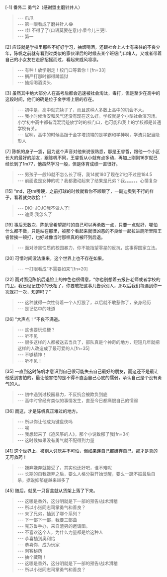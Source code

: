 
[-1] 番外二 勇气2（感谢盟主磨针井人）
>--- 爪爪<br>
>--- 第一眼看成了磨井针人😂<br>
>--- 哇! 不得了了(口语莫要在意)小呆今儿三更!.<br>
>--- 第一<br>

[2] 应该就是学校里那些不好好学习，抽烟喝酒，还跟社会上人士有来往的不良少年，陈帆之前就有看到过类似的家伙课后的时候去某个班级门口堵人，又或者带着自己的小女友在走廊招摇而过，看起来威风凛凛。
>--- 有种！放学别走！校门口等着你！[fn=33]<br>
>--- 搁严打那时都得蹲监狱<br>
>--- 抽烟喝酒烫头.<br>

[3] 虽然其中绝大部分人在高考后都会迅速被社会淘汰，毒打，但是至少在高中的这段时间，他们的确是位于金字塔上层的存在。
>--- 初中是，高中就完犊子了，而且这种人多数上高中的机会不大。<br>
>--- 我小时候治安和风气还没有现在这么好。学校就是个小型社会演习场。小学初中高中都有混混混迹放学时的校门口，也可能和我上的学校都是普通学校有关。<br>
>--- 屁咧，高中的时候高踞于金字塔顶端的是学霸和学神啊，学渣只配当隐形人<br>

[7] 陈帆的身子一震，因为这个声音对他来说很熟悉，那是王睿哲，跟他一个小区长大的最好的朋友，跟陈帆不同，王睿哲从小就有点多动，再加上刚刚16岁就已经长到了1m77，他虽然学习一般，但是体育成绩一直很好。
>--- 男孩子一般16就不怎么长了呀，我14就180了现在21也不过是184.5<br>
>--- 前面说是女神的呢？我都激动起来了结果是兄弟？我。。。。。。心情复杂<br>

[15] “md，还tm嘴硬，之前打球的时候就看你不顺眼了，一副迪奥到不行的样子，看着就欠收拾！”
>--- DIO: JOJO我不做人了!<br>
>--- 迪奥:我怎么了<br>

[19] 事后无数次，陈帆曾希望那时的自己可以再勇敢一点，只要一点就好，哪怕什么都不做，只是站在那里，被那个看起来就很凶恶的不良给一起拉进厕所里陪王睿哲挨一顿打，也好过像当时那样真的被吓到后退。
>--- 面对涉黑性质的校园暴力，你不能指望零星的反抗，这事得国家立法。<br>

[20] 可惜时间没法重来，这个世界上也不存在如果。
>--- 一打眼看成“不需要如来”[fn=20]<br>

[22] 而对面见陈帆后退脸上的神色也很得意，“你也别想着去报告老师或者学校的门卫，我已经记住你的长相了，你要敢把这事儿告诉别人，那以后我们每遇到你一次就打一次，知道吗？”
>--- 这种就得一次性待着一个人打狠了，以后就不敢惹你了，亲身经历<br>
>--- 是记忆中的味道<br>

[26] “大声点！”不良不满道。
>--- 这也要玩烂梗？<br>
>--- 听不见<br>
>--- 很多这样的人都被送去当兵了，部队真是个神奇的地方，短短几年就把这样的人改造成了最可爱的人[fn=35]<br>
>--- 不够精神！<br>
>--- 听不见！<br>

[35] 一直到这时陈帆才意识到自己很可能失去自己最好的朋友，而这还不是最让他感到害怕的，最让他害怕的是不得不直面自己心底的懦弱，承认自己是个没有勇气的人。
>--- 初中遇到过校园暴力，不反抗会被欺负到底<br>
>--- 高中时曾经有类似的事情发生，直至今日都痛恨自己的懦弱<br>

[36] 而这，才是陈帆真正难过的地方。
>--- 所以你让他成为键盘侠吗<br>
>--- 唉<br>
>--- 我想起来了《追风筝的人》，那个小说致郁了我[fn=34]<br>
>--- 这时候如果没有勇气就不配得到力量<br>

[41] 这个世界上，被别人讨厌并不可怕，但如果连自己都嫌弃自己，那才是真的无可救药！
>--- 嫌弃嫌弃就接受了，其实也还好吧，谁不难呢<br>
>--- 长期的自我嫌弃之后，要么人格分裂开始觉醒，要么一蹶不振最后自杀，据说抑郁症越来越多了<br>

[45] 随后，就见一只盲盒就从货架上落了下来。
>--- 这哪是番外，这分明就是下一部的预告/战术滑稽<br>
>--- 所以小张同志司掌勇气和善良？<br>
>--- 来了兄弟，抽到了哪个系列？<br>
>--- 下一部下一部，我要三部曲<br>
>--- 克苏鲁手办，来自渣男的邀请函。<br>
>--- 不喜欢这个人，为什么力量都是给这种人<br>
>--- 恭喜抽到奥利给<br>
>--- 恭喜你，成为玩家<br>
>--- 刺客秘药<br>
>--- 抽个藏鞘！<br>
>--- 这哪是番外，这分明就是下一部的预告/战术滑稽<br>
>--- 所以小张同志司掌勇气和善良？<br>
